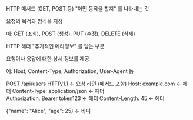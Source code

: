 HTTP 메서드 (GET, POST 등)
"어떤 동작을 할지" 를 나타내는 것

요청의 목적과 방식을 지정

예: GET (조회), POST (생성), PUT (수정), DELETE (삭제)

HTTP 헤더
"추가적인 메타정보" 를 담는 부분

요청이나 응답에 대한 상세 정보를 제공

예: Host, Content-Type, Authorization, User-Agent 등

POST /api/users HTTP/1.1          ← 요청 라인 (메서드 포함)
Host: example.com                 ← 헤더
Content-Type: application/json    ← 헤더  
Authorization: Bearer token123    ← 헤더
Content-Length: 45                ← 헤더

{"name": "Alice", "age": 25}      ← 바디
